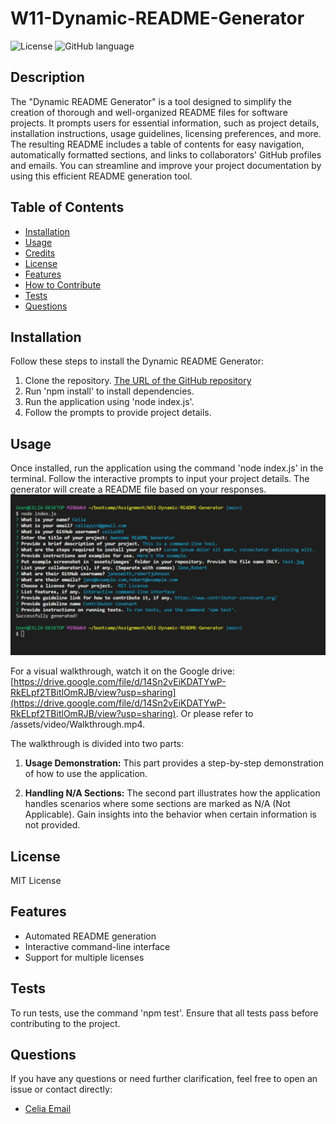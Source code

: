 # W11-Dynamic-README-Generator
![License](https://img.shields.io/badge/license-MIT-green)
![GitHub language](https://img.shields.io/github/languages/top/celia103/W11-Dynamic-README-Generator)

## Description
The "Dynamic README Generator" is a tool designed to simplify the creation of thorough and well-organized README files for software projects. It prompts users for essential information, such as project details, installation instructions, usage guidelines, licensing preferences, and more. The resulting README includes a table of contents for easy navigation, automatically formatted sections, and links to collaborators' GitHub profiles and emails. You can streamline and improve your project documentation by using this efficient README generation tool.

## Table of Contents
- [Installation](#installation)
- [Usage](#usage)
- [Credits](#credits)
- [License](#license)
- [Features](#features)
- [How to Contribute](#how-to-contribute)
- [Tests](#tests)
- [Questions](#questions)

## Installation
Follow these steps to install the Dynamic README Generator:
1. Clone the repository.
   [The URL of the GitHub repository](https://github.com/celia103/W11-Dynamic-README-Generator)
3. Run 'npm install' to install dependencies.
4. Run the application using 'node index.js'.
5. Follow the prompts to provide project details.

## Usage
Once installed, run the application using the command 'node index.js' in the terminal. Follow the interactive prompts to input your project details. The generator will create a README file based on your responses.
![screenshot.png](./assets/images/Screenshot.png)

For a visual walkthrough, watch it on the Google drive: [https://drive.google.com/file/d/14Sn2vEiKDATYwP-RkELpf2TBitlOmRJB/view?usp=sharing](https://drive.google.com/file/d/14Sn2vEiKDATYwP-RkELpf2TBitlOmRJB/view?usp=sharing). Or please refer to /assets/video/Walkthrough.mp4. 

The walkthrough is divided into two parts:

1. **Usage Demonstration:**
This part provides a step-by-step demonstration of how to use the application.

2. **Handling N/A Sections:**
The second part illustrates how the application handles scenarios where some sections are marked as N/A (Not Applicable). Gain insights into the behavior when certain information is not provided.


## License
MIT License

## Features
- Automated README generation
- Interactive command-line interface
- Support for multiple licenses

## Tests
To run tests, use the command 'npm test'. Ensure that all tests pass before contributing to the project.

## Questions
If you have any questions or need further clarification, feel free to open an issue or contact directly:
- [Celia Email](celiayych@gmail.com)
